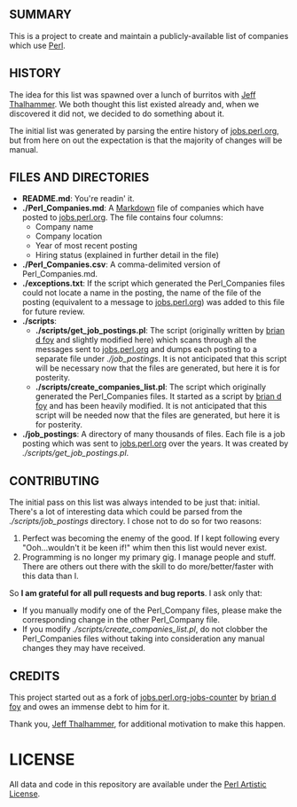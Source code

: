 SUMMARY
-------
This is a project to create and maintain a publicly-available list of companies which use [Perl](http:/perl.org).

HISTORY
-------
The idea for this list was spawned over a lunch of burritos with [Jeff Thalhammer](http://search.cpan.org/~thaljef/). We both thought this list existed already and, when we discovered it did not, we decided to do something about it.

The initial list was generated by parsing the entire history of [jobs.perl.org](http://jobs.perl.org), but from here on out the expectation is that the majority of changes will be manual.

FILES AND DIRECTORIES
---------------------
* **README.md**: You're readin' it.
* **./Perl_Companies.md**: A [Markdown](http://daringfireball.net/projects/markdown/) file of companies which have posted to [jobs.perl.org](http://jobs.perl.org). The file contains four columns:
	* Company name
	* Company location
	* Year of most recent posting
	* Hiring status (explained in further detail in the file)
* **./Perl_Companies.csv**: A comma-delimited version of Perl_Companies.md.
* **./exceptions.txt**: If the script which generated the Perl_Companies files could not locate a name in the posting, the name of the file of the posting (equivalent to a message to [jobs.perl.org](http://jobs.perl.org)) was added to this file for future review.
* **./scripts**:
	* **./scripts/get_job_postings.pl**: The script (originally written by [brian d foy](http://search.cpan.org/~bdfoy/) and slightly modified here) which scans through all the messages sent to [jobs.perl.org](http://jobs.perl.org) and dumps each posting to a separate file under _./job_postings_. It is not anticipated that this script will be necessary now that the files are generated, but here it is for posterity.
	* **./scripts/create_companies_list.pl**: The script which originally generated the Perl_Companies files. It started as a script by [brian d foy](http://search.cpan.org/~bdfoy/) and has been heavily modified. It is not anticipated that this script will be needed now that the files are generated, but here it is for posterity.
* **./job_postings**: A directory of many thousands of files. Each file is a job posting which was sent to [jobs.perl.org](http://jobs.perl.org) over the years. It was created by _./scripts/get_job_postings.pl_.

CONTRIBUTING
------------
The initial pass on this list was always intended to be just that: initial. There's a lot of interesting data which could be parsed from the _./scripts/job_postings_ directory. I chose not to do so for two reasons:

1. Perfect was becoming the enemy of the good. If I kept following every "Ooh...wouldn't it be keen if!" whim then this list would never exist.
1. Programming is no longer my primary gig. I manage people and stuff. There are others out there with the skill to do more/better/faster with this data than I.

So **I am grateful for all pull requests and bug reports**. I ask only that:

* If you manually modify one of the Perl_Company files, please make the corresponding change in the other Perl_Company file.
* If you modify _./scripts/create_companies_list.pl_, do not clobber the Perl_Companies files without taking into consideration any manual changes they may have received.

CREDITS
-------
This project started out as a fork of [jobs.perl.org-jobs-counter](https://github.com/briandfoy/jobs.perl.org-jobs-counter) by [brian d foy](http://search.cpan.org/~bdfoy/) and owes an immense debt to him for it.

Thank you, [Jeff Thalhammer](http://search.cpan.org/~thaljef/), for additional motivation to make this happen.

LICENSE
=======
All data and code in this repository are available under the [Perl Artistic License](http://perldoc.perl.org/perlartistic.html).
